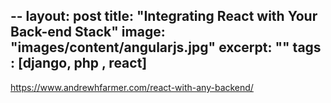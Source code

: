 --
layout: post
title: "Integrating React with Your Back-end Stack"
image: "images/content/angularjs.jpg"
excerpt: "" 
tags : [django, php , react] 
---


https://www.andrewhfarmer.com/react-with-any-backend/
